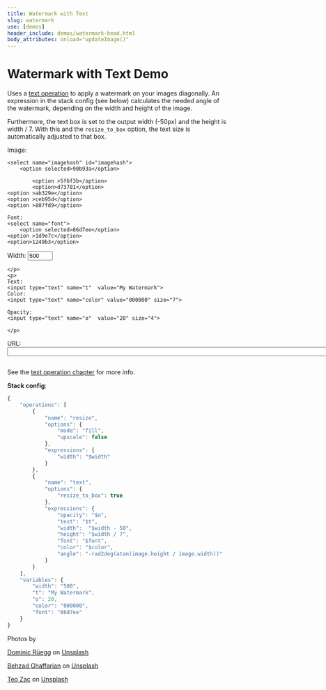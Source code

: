```yaml
---
title: Watermark with Text
slug: watermark
use: [demos]
header_include: demos/watermark-head.html
body_attributes: onload="updateImage()"
---
```

 
# Watermark with Text Demo

Uses a [text operation](/documentation/references/operations.html#text) to apply a watermark
on your images diagonally. An expression in the stack config (see below) calculates the needed
angle of the watermark, depending on the width and height of the image. 

Furthermore, the text box is set to the output width (-50px) and the height is width / 7. With this
and the `resize_to_box` option, the text size is automatically adjusted to that box.

<div id="demoForm">   
<form id="form" onkeyup="updateImage()" onchange="updateImage()">
    <p>Image: 

    <select name="imagehash" id="imagehash">
        <option selected>90b93a</option>

            <option >5f6f3b</option>
            <option>d73781</option>
    <option >ab329e</option>
    <option >ceb95d</option>
    <option >807fd9</option>
</select>
    
    Font: 
    <select name="font">
        <option selected>86d7ee</option>
    <option >1d9e7c</option>
    <option>1249b3</option>
</select>
    Width: 
    <input type="text" name="width"  value="500" size="4">

    </p>
    <p>
    Text: 
    <input type="text" name="t"  value="My Watermark">
    Color: 
    <input type="text" name="color" value="000000" size="7">

    Opacity: 
    <input type="text" name="o"  value="20" size="4">
    
    </p>
    
</form>
</div>
<p>
    URL: <input id="url" onkeyup="urlchange()" size="120">
</p>
<p>
    <img id="image" src="">
</p>

See the [text operation chapter](/documentation/references/operations.html#text) for more info. 

**Stack config**:

````javascript
{
    "operations": [
        {
            "name": "resize",
            "options": {
                "mode": "fill",
                "upscale": false
            },
            "expressions": {
                "width": "$width"
            }
        },
        {
            "name": "text",
            "options": {
                "resize_to_box": true
            },
            "expressions": {
                "opacity": "$o",
                "text": "$t",
                "width":  "$width - 50",
                "height": "$width / 7",
                "font": "$font",
                "color": "$color",
                "angle": "-rad2deg(atan(image.height / image.width))"
            }
        }
    ],
    "variables": {
        "width": "500",
        "t": "My Watermark",
        "o": 20,
        "color": "000000",
        "font": "86d7ee"
    }
}
````


<p>
Photos by
</p>
<p> 
<span><a href="https://unsplash.com/@dominicrueegg?utm_source=unsplash&amp;utm_medium=referral&amp;utm_content=creditCopyText">Dominic Rüegg</a> on <a href="https://unsplash.com/?utm_source=unsplash&amp;utm_medium=referral&amp;utm_content=creditCopyText">Unsplash</a></span>
</p>
<p><span><a href="https://unsplash.com/@behz?utm_source=unsplash&amp;utm_medium=referral&amp;utm_content=creditCopyText">Behzad Ghaffarian</a> on <a href="https://unsplash.com/?utm_source=unsplash&amp;utm_medium=referral&amp;utm_content=creditCopyText">Unsplash</a></span>
</p>
<p><span><a href="https://unsplash.com/@teo?utm_source=unsplash&amp;utm_medium=referral&amp;utm_content=creditCopyText">Teo Zac</a> on <a href="https://unsplash.com/?utm_source=unsplash&amp;utm_medium=referral&amp;utm_content=creditCopyText">Unsplash</a></span>
    </p>

